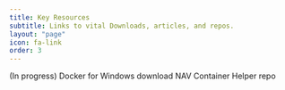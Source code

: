 ```yaml
---
title: Key Resources
subtitle: Links to vital Downloads, articles, and repos.
layout: "page"
icon: fa-link
order: 3
---
```


(In progress)
Docker for Windows download
NAV Container Helper repo
